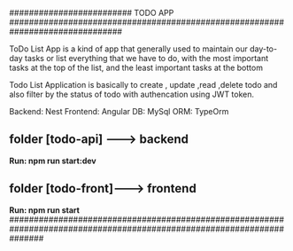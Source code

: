 #########################  TODO APP ###############################################################################

ToDo List App is a kind of app that generally used to maintain our day-to-day tasks or list everything that we have to do, with the most important tasks at the top of the list, and the least important tasks at the bottom

Todo List  Application is basically to create , update ,read ,delete todo and also filter by the status of todo with authencation using JWT token.

Backend: Nest 
Frontend: Angular
DB: MySql
ORM: TypeOrm

folder [todo-api] ---> backend 
--------------------------------------------------------

**Run: npm run start:dev**

folder [todo-front]---> frontend
---------------------------------------------------------

**Run: npm run start**
#######################################################################################################################
